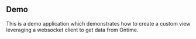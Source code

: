 ## Demo

This is a demo application which demonstrates how to create a custom view leveraging a websocket client to get data from Ontime.
